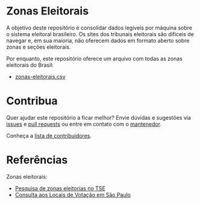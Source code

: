 # Zonas Eleitorais

A objetivo deste repositório é consolidar dados legíveis por máquina sobre o sistema eleitoral brasileiro. Os sites dos tribunais eleitorais são difíceis de navegar e, em sua maioria, não oferecem dados em formato aberto sobre zonas e seções eleitorais.

Por enquanto, este repositório oferece um arquivo com todas as zonas eleitorais do Brasil:

* [zonas-eleitorais.csv]()

# Contribua

Quer ajudar este repositório a ficar melhor? Envie dúvidas e sugestões via [issues](https://github.com/mapaslivres/zonas-eleitorais/issues/new) e [pull requests](https://help.github.com/articles/creating-a-pull-request/) ou entre em contato com o [mantenedor](https://github.com/vgeorge).

Conheça a [lista de contribuidores](https://github.com/mapaslivres/zonas-eleitorais/graphs/contributors).

# Referências

Zonas eleitorais:

* [Pesquisa de zonas eleitorias no TSE](http://www.tse.jus.br/eleitor/zonas-eleitorais/pesquisa-a-zonas-eleitorais)
* [Consulta aos Locais de Votação em São Paulo](http://www.tre-sp.jus.br/eleitor/titulo-e-local-de-votacao/consulta-por-zona-eleitoral-e-bairro)
